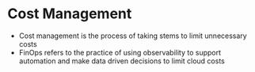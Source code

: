 # Cost Management

- Cost management is the process of taking stems to limit unnecessary costs
- FinOps refers to the practice of using observability to support automation and make data driven decisions to limit cloud costs